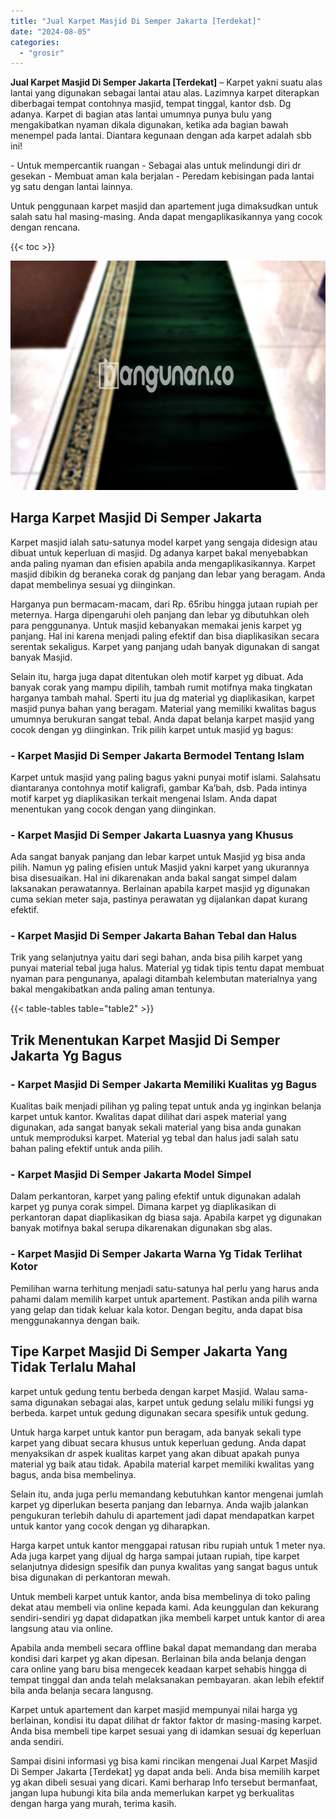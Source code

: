 ```yaml
---
title: "Jual Karpet Masjid Di Semper Jakarta [Terdekat]"
date: "2024-08-05"
categories: 
  - "grosir"
---
```


**Jual Karpet Masjid Di Semper Jakarta \[Terdekat\]** – Karpet yakni suatu alas lantai yang digunakan sebagai lantai atau alas. Lazimnya karpet diterapkan diberbagai tempat contohnya masjid, tempat tinggal, kantor dsb. Dg adanya. Karpet di bagian atas lantai umumnya punya bulu yang mengakibatkan nyaman dikala digunakan, ketika ada bagian bawah menempel pada lantai. Diantara kegunaan dengan ada karpet adalah sbb ini!

\- Untuk mempercantik ruangan - Sebagai alas untuk melindungi diri dr gesekan - Membuat aman kala berjalan - Peredam kebisingan pada lantai yg satu dengan lantai lainnya.

Untuk penggunaan karpet masjid dan apartement juga dimaksudkan untuk salah satu hal masing-masing. Anda dapat mengaplikasikannya yang cocok dengan rencana.

{{< toc >}}

![Jual Karpet Masjid Di Semper Jakarta [Terdekat]](/images/grosir-karpet-murah-51.png)

## Harga Karpet Masjid Di Semper Jakarta

Karpet masjid ialah satu-satunya model karpet yang sengaja didesign atau dibuat untuk keperluan di masjid. Dg adanya karpet bakal menyebabkan anda paling nyaman dan efisien apabila anda mengaplikasikannya. Karpet masjid dibikin dg beraneka corak dg panjang dan lebar yang beragam. Anda dapat membelinya sesuai yg diinginkan.

Harganya pun bermacam-macam, dari Rp. 65ribu hingga jutaan rupiah per meternya. Harga dipengaruhi oleh panjang dan lebar yg dibutuhkan oleh para penggunanya. Untuk masjid kebanyakan memakai jenis karpet yg panjang. Hal ini karena menjadi paling efektif dan bisa diaplikasikan secara serentak sekaligus. Karpet yang panjang udah banyak digunakan di sangat banyak Masjid.

Selain itu, harga juga dapat ditentukan oleh motif karpet yg dibuat. Ada banyak corak yang mampu dipilih, tambah rumit motifnya maka tingkatan harganya tambah mahal. Sperti itu jua dg material yg diaplikasikan, karpet masjid punya bahan yang beragam. Material yang memiliki kwalitas bagus umumnya berukuran sangat tebal. Anda dapat belanja karpet masjid yang cocok dengan yg diinginkan. Trik pilih karpet untuk masjid yg bagus:

### \- Karpet Masjid Di Semper Jakarta Bermodel Tentang Islam

Karpet untuk masjid yang paling bagus yakni punyai motif islami. Salahsatu diantaranya contohnya motif kaligrafi, gambar Ka’bah, dsb. Pada intinya motif karpet yg diaplikasikan terkait mengenai Islam. Anda dapat menentukan yang cocok dengan yang diinginkan.

### \- Karpet Masjid Di Semper Jakarta Luasnya yang Khusus

Ada sangat banyak panjang dan lebar karpet untuk Masjid yg bisa anda pilih. Namun yg paling efisien untuk Masjid yakni karpet yang ukurannya bisa disesuaikan. Hal ini dikarenakan anda bakal sangat simpel dalam laksanakan perawatannya. Berlainan apabila karpet masjid yg digunakan cuma sekian meter saja, pastinya perawatan yg dijalankan dapat kurang efektif.

### \- Karpet Masjid Di Semper Jakarta Bahan Tebal dan Halus

Trik yang selanjutnya yaitu dari segi bahan, anda bisa pilih karpet yang punyai material tebal juga halus. Material yg tidak tipis tentu dapat membuat nyaman para pengunanya, apalagi ditambah kelembutan materialnya yang bakal mengakibatkan anda paling aman tentunya.

{{< table-tables table="table2" >}}

## Trik Menentukan Karpet Masjid Di Semper Jakarta Yg Bagus

### \- Karpet Masjid Di Semper Jakarta Memiliki Kualitas yg Bagus

Kualitas baik menjadi pilihan yg paling tepat untuk anda yg inginkan belanja karpet untuk kantor. Kwalitas dapat dilihat dari aspek material yang digunakan, ada sangat banyak sekali material yang bisa anda gunakan untuk memproduksi karpet. Material yg tebal dan halus jadi salah satu bahan paling efektif untuk anda pilih.

### \- Karpet Masjid Di Semper Jakarta Model Simpel

Dalam perkantoran, karpet yang paling efektif untuk digunakan adalah karpet yg punya corak simpel. Dimana karpet yg diaplikasikan di perkantoran dapat diaplikasikan dg biasa saja. Apabila karpet yg digunakan banyak motifnya bakal serupa dikarenakan digunakan sbg alas.

### \- Karpet Masjid Di Semper Jakarta Warna Yg Tidak Terlihat Kotor

Pemilihan warna terhitung menjadi satu-satunya hal perlu yang harus anda pahami dalam memilih karpet untuk apartement. Pastikan anda pilih warna yang gelap dan tidak keluar kala kotor. Dengan begitu, anda dapat bisa menggunakannya dengan baik.

## Tipe Karpet Masjid Di Semper Jakarta Yang Tidak Terlalu Mahal

karpet untuk gedung tentu berbeda dengan karpet Masjid. Walau sama-sama digunakan sebagai alas, karpet untuk gedung selalu miliki fungsi yg berbeda. karpet untuk gedung digunakan secara spesifik untuk gedung.

Untuk harga karpet untuk kantor pun beragam, ada banyak sekali type karpet yang dibuat secara khusus untuk keperluan gedung. Anda dapat menyaksikan dr aspek kualitas karpet yang akan dibuat apakah punya material yg baik atau tidak. Apabila material karpet memiliki kwalitas yang bagus, anda bisa membelinya.

Selain itu, anda juga perlu memandang kebutuhkan kantor mengenai jumlah karpet yg diperlukan beserta panjang dan lebarnya. Anda wajib jalankan pengukuran terlebih dahulu di apartement jadi dapat mendapatkan karpet untuk kantor yang cocok dengan yg diharapkan.

Harga karpet untuk kantor menggapai ratusan ribu rupiah untuk 1 meter nya. Ada juga karpet yang dijual dg harga sampai jutaan rupiah, tipe karpet selanjutnya didesign spesifik dan punya kwalitas yang sangat bagus untuk bisa digunakan di perkantoran mewah.

Untuk membeli karpet untuk kantor, anda bisa membelinya di toko paling dekat atau membeli via online kepada kami. Ada keunggulan dan kekurang sendiri-sendiri yg dapat didapatkan jika membeli karpet untuk kantor di area langsung atau via online.

Apabila anda membeli secara offline bakal dapat memandang dan meraba kondisi dari karpet yg akan dipesan. Berlainan bila anda belanja dengan cara online yang baru bisa mengecek keadaan karpet sehabis hingga di tempat tinggal dan anda telah melaksanakan pembayaran. akan lebih efektif bila anda belanja secara langusng.

Karpet untuk apartement dan karpet masjid mempunyai nilai harga yg berlainan, kondisi itu dapat dilihat dr faktor faktor dr masing-masing karpet. Anda bisa membeli tipe karpet sesuai yang di idamkan sesuai dg keperluan anda sendiri.

Sampai disini informasi yg bisa kami rincikan mengenai Jual Karpet Masjid Di Semper Jakarta \[Terdekat\] yg dapat anda beli. Anda bisa memilih karpet yg akan dibeli sesuai yang dicari. Kami berharap Info tersebut bermanfaat, jangan lupa hubungi kita bila anda memerlukan karpet yg berkualitas dengan harga yang murah, terima kasih.
